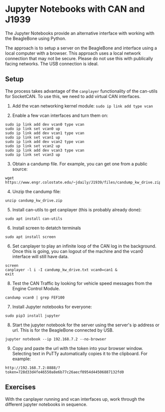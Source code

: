 # Jupyter Notebooks with CAN and J1939
The Jupyter Notebooks provide an alternative interface with working with the BeagleBone using Python. 

The approach is to setup a server on the BeagleBone and interface using a local computer with a browser. This approach uses a local network connection that may not be secure. Please do not use this with publically facing networks. The USB connection is ideal.

## Setup
The process takes advantage of the `canplayer` functionality of the can-utils for SocketCAN. To use this, we need to add virtual CAN interfaces.
    
  1. Add the vcan networking kernel module:
 ```sudo ip link add type vcan```

  2. Enable a few vcan interfaces and turn them on:
```
sudo ip link add dev vcan0 type vcan
sudo ip link set vcan0 up
sudo ip link add dev vcan1 type vcan
sudo ip link set vcan1 up
sudo ip link add dev vcan2 type vcan
sudo ip link set vcan2 up
sudo ip link add dev vcan3 type vcan
sudo ip link set vcan3 up
```
  3. Obtain a candump file. For example, you can get one from a public source:
```    
wget https://www.engr.colostate.edu/~jdaily/J1939/files/candump_kw_drive.zip
```
  4. Unzip the candump file:
```
unzip candump_kw_drive.zip
```
  5. Install can-utils to get canplayer (this is probably already done):
```
sudo apt install can-utils
```
  6. Install screen to detatch terminals
  ```
sudo apt install screen
  ```
  6. Set canplayer to play an infinite loop of the CAN log in the background. Once this is going, you can logout of the machine and the vcan0 interface will still have data.

```
screen
canplayer -l i -I candump_kw_drive.txt vcan0=can1 &
exit
```
8. Test the CAN Traffic by looking for vehicle speed messages from the Engine Control Module. 
```
candump vcan0 | grep FEF100
```
  7. Install Jupyter notebooks for everyone:
```
sudo pip3 install jupyter
```
  8. Start the jupyter notebook for the server using the server's ip address or url. This is for the BeagleBone connected by USB.
```
jupyter notebook --ip 192.168.7.2 --no-browser
```
 9. Copy and paste the url with the token into your browser window. Selecting text in PuTTy automatically copies it to the clipboard. For example:
```
http://192.168.7.2:8888/?token=728d33d4fe46550a8e6b77c26aecf0954d44506887132fd0
```

## Exercises
With the canplayer running and vcan interfaces up, work through the different jupyter notebooks in sequence.